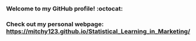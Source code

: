 ### Welcome to my GitHub profile! :octocat: 
### Check out my personal webpage: https://mitchy123.github.io/Statistical_Learning_in_Marketing/
